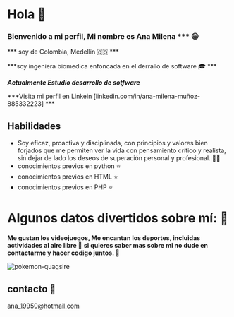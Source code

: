 # Hola  :wave:

### Bienvenido a mi perfil, Mi nombre es Ana Milena *** 😁


*** soy de Colombia, Medellin :colombia: ***


***soy ingeniera biomedica enfoncada en el derrallo de software :mortar_board: ***


***Actualmente Estudio desarrollo de sotfware***


***Visita  mi perfil en Linkein [linkedin.com/in/ana-milena-muñoz-885332223] ***



## Habilidades
* Soy eficaz, proactiva y disciplinada, con principios y valores bien forjados que me permiten ver la vida con pensamiento crítico y realista, sin dejar de lado los deseos de superación personal y profesional. :ok_woman:
* conocimientos previos en python 	:star:
* conocimientos previos en  HTML 	:star:
* conocimientos previos en  PHP 	:star:


# Algunos datos divertidos sobre mí: :blue_heart:
**Me gustan los videojuegos,  Me encantan  los deportes, incluidas actividades al aire libre :runner:** 
**si quieres saber mas sobre mi no dude en contactarme y hacer codigo juntos. 	:information_desk_person:**

![pokemon-quagsire](https://user-images.githubusercontent.com/117692007/201004382-7b86acd3-f507-48fc-9b8c-0c27b2ea1649.gif)


## contacto :email:
ana_19950@hotmail.com
